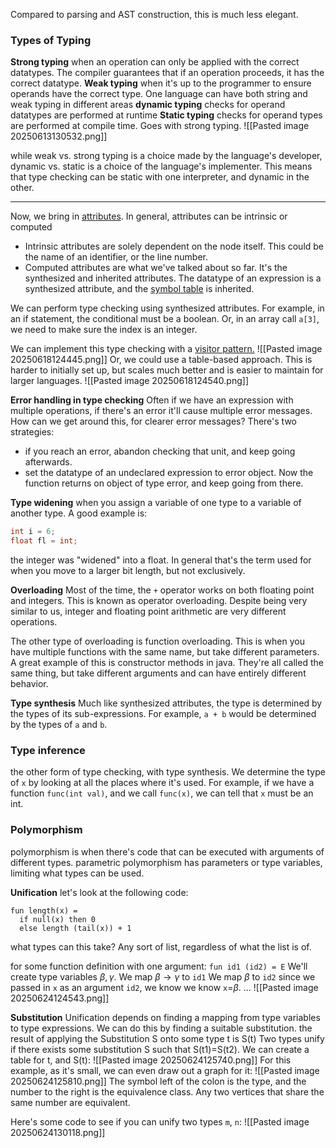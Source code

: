 Compared to parsing and AST construction, this is much less elegant.

### Types of Typing
**Strong typing**
	when an operation can only be applied with the correct datatypes. The compiler guarantees that if an operation proceeds, it has the correct datatype.
**Weak typing**
	when it's up to the programmer to ensure operands have the correct type. One language can have both string and weak typing in different areas
**dynamic typing**
	checks for operand datatypes are performed at runtime
**Static typing**
	checks for operand types are performed at compile time. Goes with strong typing.
![[Pasted image 20250613130532.png]]


while weak vs. strong typing is a choice made by the language's developer, dynamic vs. static is a choice of the language's implementer. This means that type checking can be static with one interpreter, and dynamic in the other.

___
Now, we bring in [attributes](06.11-Attribute_Grammars).
In general, attributes can be intrinsic or computed
- Intrinsic attributes are solely dependent on the node itself. This could be the name of an identifier, or the line number.
- Computed attributes are what we've talked about so far. It's the synthesized and inherited attributes. The datatype of an expression is a synthesized attribute, and the [symbol table](06.03-Scopes_and_Symbol_Tables) is inherited.

We can perform type checking using synthesized attributes. For example, in an if statement, the conditional must be a boolean. Or, in an array call `a[3]`, we need to make sure the index is an integer.

We can implement this type checking with a [visitor pattern.](05.30-Abstract_Syntax_Trees) ![[Pasted image 20250618124445.png]]
Or, we could use a table-based approach. This is harder to initially set up, but scales much better and is easier to maintain for larger languages.
![[Pasted image 20250618124540.png]]

**Error handling in type checking**
Often if we have an expression with multiple operations, if there's an error it'll cause multiple error messages. How can we get around this, for clearer error messages? There's two strategies:
- if you reach an error, abandon checking that unit, and keep going afterwards.
- set the datatype of an undeclared expression to error object. Now the function returns on object of type error, and keep going from there.

**Type widening**
when you assign a variable of one type to a variable of another type. A good example is:
```c
int i = 6;
float fl = int;
```
the integer was "widened" into a float. In general that's the term used for when you move to a larger bit length, but not exclusively.

**Overloading**
Most of the time, the `+` operator works on both floating point and integers. This is known as operator overloading. Despite being very similar to us, integer and floating point arithmetic are very different operations.

The other type of overloading is function overloading. This is when you have multiple functions with the same name, but take different parameters. A great example of this is constructor methods in java. They're all called the same thing, but take different arguments and can have entirely different behavior.

**Type synthesis**
Much like synthesized attributes, the type is determined by the types of its sub-expressions. For example, `a + b` would be determined by the types of `a` and `b`. 

### **Type inference**
the other form of type checking, with type synthesis.
We determine the type of `x` by looking at all the places where it's used. For example, if we have a function `func(int val)`, and we call `func(x)`, we can tell that `x` must be an int.

### Polymorphism
polymorphism is when there's code that can be executed with arguments of different types.
parametric polymorphism has parameters or type variables, limiting what types can be used.

**Unification**
let's look at the following code:
```
fun length(x) = 
  if null(x) then 0
  else length (tail(x)) + 1
```
what types can this take? Any sort of list, regardless of what the list is of.

for some function definition with one argument:
`fun id1 (id2) = E`
We'll create type variables $\beta, \gamma$.
We map $\beta\rightarrow\gamma$ to `id1`
We map $\beta$ to `id2`
since we passed in `x` as an argument `id2`, we know we know `x`=$\beta$.
...
![[Pasted image 20250624124543.png]]

**Substitution**
Unification depends on finding a mapping from type variables to type expressions. We can do this by finding a suitable substitution.
the result of applying the Substitution S onto some type t is S(t)
Two types unify if there exists some substitution S such that S(t1)=S(t2). We can create a table for t, and S(t):
![[Pasted image 20250624125740.png]]
For this example, as it's small, we can even draw out a graph for it:
![[Pasted image 20250624125810.png]]
The symbol left of the colon is the type, and the number to the right is the equivalence class. Any two vertices that share the same number are equivalent.

Here's some code to see if you can unify two types  `m`, `n`:
![[Pasted image 20250624130118.png]]